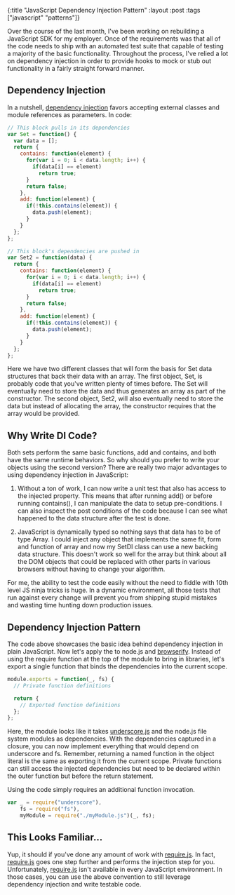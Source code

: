 {:title "JavaScript Dependency Injection Pattern"
 :layout :post
 :tags ["javascript" "patterns"]}

Over the course of the last month, I've been working on rebuilding a JavaScript SDK
for my employer. Once of the requirements was that all of the code needs to ship with
an automated test suite that capable of testing a majority of the basic functionality.
Throughout the process, I've relied a lot on dependency injection in order to provide
hooks to mock or stub out functionality in a fairly straight forward manner.

## Dependency Injection

In a nutshell, [dependency injection][DI] favors accepting external classes and module
references as parameters. In code:

```javascript
// This block pulls in its dependencies
var Set = function() {
  var data = [];
  return {
    contains: function(element) {
      for(var i = 0; i < data.length; i++) {
        if(data[i] == element)
          return true;
      }
      return false;
    },
    add: function(element) {
      if(!this.contains(element)) {
        data.push(element);
      }
    }
  };
};

// This block's dependencies are pushed in
var Set2 = function(data) {
  return {
    contains: function(element) {
      for(var i = 0; i < data.length; i++) {
        if(data[i] == element)
          return true;
      }
      return false;
    },
    add: function(element) {
      if(!this.contains(element)) {
        data.push(element);
      }
    }
  };
};
```

Here we have two different classes that will form the basis for Set data structures that
back their data with an array. The first object, Set, is probably code that you've written
plenty of times before. The Set will eventually need to store the data and thus generates
an array as part of the constructor. The second object, Set2, will also eventually need to
store the data but instead of allocating the array, the constructor requires that the array
would be provided.


## Why Write DI Code?

Both sets perform the same basic functions, add and contains, and both have the same runtime
behaviors. So why should you prefer to write your objects using the second version? There are
really two major advantages to using dependency injection in JavaScript:

  1. Without a ton of work, I can now write a unit test that also has access to the
     injected property. This means that after running add() or before running contains(),
     I can manipulate the data to setup pre-conditions. I can also inspect the post conditions
     of the code because I can see what happened to the data structure after the test is done.

  2. JavaScript is dynamically typed so nothing says that data has to be of type Array. I
     could inject any object that implements the same fit, form and function of array and
     now my SetDI class can use a new backing data structure. This doesn't work so well for
     the array but think about all the DOM objects that could be replaced with other
     parts in various browsers without having to change your algorithm.

For me, the ability to test the code easily without the need to fiddle with 10th level JS
ninja tricks is huge. In a dynamic environment, all those tests that run against every change
will prevent you from shipping stupid mistakes and wasting time hunting down production issues.


## Dependency Injection Pattern

The code above showcases the basic idea behind dependency injection in plain JavaScript. Now let's
apply the to node.js and [browserify][browserify-js]. Instead of using the require function at the
top of the module to bring in libraries, let's export a single function that binds the dependencies
into the current scope.

```javascript
module.exports = function(_, fs) {
  // Private function definitions

  return {
    // Exported function definitions
  };
};
```

Here, the module looks like it takes [underscore.js][underscore-js] and the node.js file system
modules as dependencies. With the dependencies captured in a closure, you can now implement
everything that would depend on underscore and fs. Remember, returning a named function in the
object literal is the same as exporting it from the current scope. Private functions can still
access the injected dependencies but need to be declared within the outer function but before
the return statement.

Using the code simply requires an additional function invocation.

```javascript
var _ = require("underscore"),
    fs = require("fs"),
    myModule = require("./myModule.js")(_, fs);
```


## This Looks Familiar...

Yup, it should if you've done any amount of work with [require.js][require-js]. In fact,
[require.js][require-js] goes one step further and performs the injection step for you.
Unfortunately, [require.js][require-js]  isn't available in every JavaScript environment.
In those cases, you can use the above convention to still leverage dependency injection and
write testable code.

[DI]: http://en.wikipedia.org/wiki/Dependency_injection
[underscore-js]: http://underscorejs.org/
[browserify-js]: http://browserify.org/
[require-js]: http://requirejs.org/
